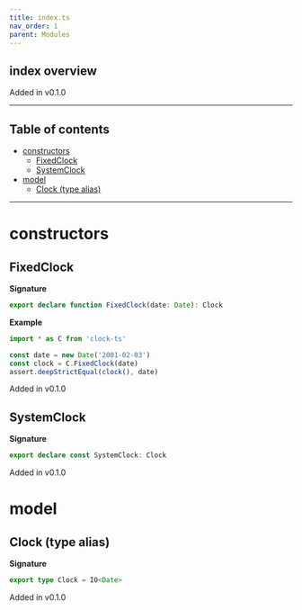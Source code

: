 ```yaml
---
title: index.ts
nav_order: 1
parent: Modules
---
```


## index overview

Added in v0.1.0

---

<h2 class="text-delta">Table of contents</h2>

- [constructors](#constructors)
  - [FixedClock](#fixedclock)
  - [SystemClock](#systemclock)
- [model](#model)
  - [Clock (type alias)](#clock-type-alias)

---

# constructors

## FixedClock

**Signature**

```ts
export declare function FixedClock(date: Date): Clock
```

**Example**

```ts
import * as C from 'clock-ts'

const date = new Date('2001-02-03')
const clock = C.FixedClock(date)
assert.deepStrictEqual(clock(), date)
```

Added in v0.1.0

## SystemClock

**Signature**

```ts
export declare const SystemClock: Clock
```

Added in v0.1.0

# model

## Clock (type alias)

**Signature**

```ts
export type Clock = IO<Date>
```

Added in v0.1.0
